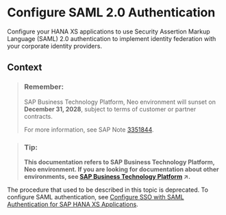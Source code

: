 <!-- loio2a71022f17ee454586d753008f61885b -->

# Configure SAML 2.0 Authentication

Configure your HANA XS applications to use Security Assertion Markup Language \(SAML\) 2.0 authentication to implement identity federation with your corporate identity providers.



## Context

> ### Remember:  
> SAP Business Technology Platform, Neo environment will sunset on **December 31, 2028**, subject to terms of customer or partner contracts.
> 
> For more information, see SAP Note [3351844](https://me.sap.com/notes/3351844).

> ### Tip:  
> **This documentation refers to SAP Business Technology Platform, Neo environment. If you are looking for documentation about other environments, see [SAP Business Technology Platform](https://help.sap.com/viewer/65de2977205c403bbc107264b8eccf4b/Cloud/en-US/6a2c1ab5a31b4ed9a2ce17a5329e1dd8.html "SAP Business Technology Platform (SAP BTP) is an integrated offering comprised of the following technology portfolios: application development; process automation; integration; data, analytics, and enterprise planning; artificial intelligence. The platform offers users the ability to turn data into business value, compose end-to-end business processes, connect entire IT landscapes, and personalize, build and extend SAP applications. This reduces the overall total cost of ownership maintaining SAP landscapes and third-party software across end-to-end business processes.") :arrow_upper_right:.**

The procedure that used to be described in this topic is deprecated. To configure SAML authentication, see [Configure SSO with SAML Authentication for SAP HANA XS Applications](https://help.sap.com/viewer/6b94445c94ae495c83a19646e7c3fd56/1.0.12/en-US/5830507afc1a401fb0aef9f6179a4422.html).

